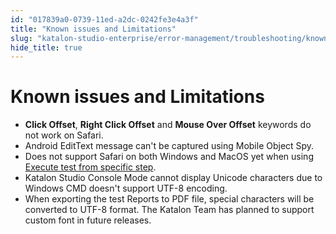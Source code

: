 ```yaml
---
id: "017839a0-0739-11ed-a2dc-0242fe3e4a3f"
title: "Known issues and Limitations"
slug: "katalon-studio-enterprise/error-management/troubleshooting/known-issues-and-limitations"
hide_title: true
---
```


# <a id="id" class="anchor_top_offset"/><a id="ariaid-title1" class="anchor_top_offset"/>Known issues and Limitations

<ul xmlns="http://www.w3.org/1999/xhtml" className="ul"><li className="li"><strong className="ph b">Click Offset</strong>, <strong className="ph b">Right Click       Offset</strong> and <strong className="ph b">Mouse Over       Offset</strong> keywords do not work on Safari.</li><li className="li">Android EditText message can't be captured using Mobile Object     Spy.</li><li className="li">Does not support Safari on both Windows and MacOS yet     when using <a className="xref" href="/docs/katalon-studio-enterprise/test-execution/execute-and-debug-a-test-case">Execute test       from specific step</a>.</li><li className="li">Katalon Studio Console Mode cannot display Unicode characters     due to Windows CMD doesn't support UTF-8 encoding.</li><li className="li">When exporting the test Reports to PDF file, special characters     will be converted to UTF-8 format. The Katalon Team has planned to     support custom font in future releases.</li></ul> 
